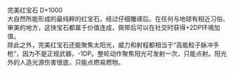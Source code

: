 <title>完美红宝石</title>
<meta name="GENERATOR" content="WinCHM">
<meta http-equiv="Content-Type" content="text/html; charset=gb2312">
<br>完美红宝石 D+1000
<br>大自然所能形成的最纯粹的红宝石，经过仔细雕琢后。在任何与地球有相近习俗、审美的地方，这快宝石都属于价值连成，佩带后可以在社交时获得+2DP环境加值。
<br>除此之外，完美红宝石还能聚焦太阳光，威力和射程都相当于“高能粒子脉冲手枪”，因为不是正规武器，-1DP。整轮动作聚焦阳光可发射一次，只能点射。阳光外的人造光源伤害很底，只能点燃易燃物。